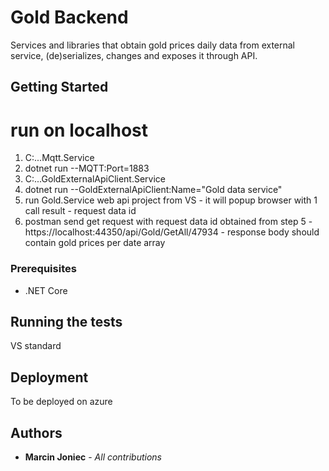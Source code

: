 # Gold Backend

Services and libraries that obtain gold prices daily data from external service, (de)serializes, changes and exposes it through API. 

## Getting Started

# run on localhost
1. C:\...Mqtt.Service
2. dotnet run --MQTT:Port=1883
3. C:\...GoldExternalApiClient.Service
4. dotnet run --GoldExternalApiClient:Name="Gold data service"
5. run Gold.Service web api project from VS - it will popup browser with 1 call result - request data id
6. postman send get request with request data id obtained from step 5 - https://localhost:44350/api/Gold/GetAll/47934 - response body should contain gold prices per date array

### Prerequisites

- .NET Core


## Running the tests

VS standard


## Deployment

To be deployed on azure


## Authors

* **Marcin Joniec** - *All contributions*


